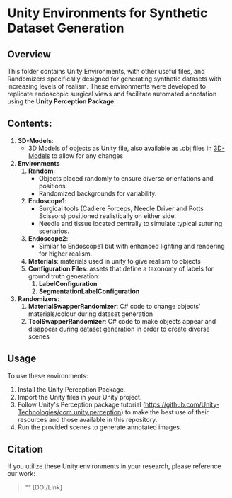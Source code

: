 # Unity Environments for Synthetic Dataset Generation

## Overview
This folder contains Unity Environments, with other useful files, and Randomizers specifically designed for generating synthetic datasets with increasing levels of realism. These environments were developed to replicate endoscopic surgical views and facilitate automated annotation using the **Unity Perception Package**.

## Contents:
1. **3D-Models**: 
   - 3D Models of objects as Unity file, also available as .obj files in [3D-Models](https://github.com/PietroLeoncini/Surgical-Synthetic-Data-Generation-and-Segmentation/tree/main/3D-Models) to allow for any changes
2. **Environments**
   1. **Random**: 
      - Objects placed randomly to ensure diverse orientations and positions.
      - Randomized backgrounds for variability.
   2. **Endoscope1**: 
      - Surgical tools (Cadiere Forceps, Needle Driver and Potts Scissors) positioned realistically on either side.
      - Needle and tissue located centrally to simulate typical suturing scenarios.
   3. **Endoscope2**: 
      - Similar to Endoscope1 but with enhanced lighting and rendering for higher realism.
   4. **Materials**: materials used in unity to give realism to objects
   5. **Configuration Files**: assets that define a taxonomy of labels for ground truth generation:
      1. **LabelConfiguration**
      2. **SegmentationLabelConfiguration** 
3. **Randomizers**:
   1. **MaterialSwapperRandomizer**: C# code to change objects' materials/colour during dataset generation
   2. **ToolSwapperRandomizer**: C# code to make objects appear and disappear during dataset generation in order to create diverse scenes


## Usage
To use these environments:
1. Install the Unity Perception Package.
2. Import the Unity files in your Unity project.
3. Follow Unity's Perception package tutorial (https://github.com/Unity-Technologies/com.unity.perception) to make the best use of their resources and those available in this repository.
4. Run the provided scenes to generate annotated images.

## Citation
If you utilize these Unity environments in your research, please reference our work:
> *""* [DOI/Link]



[def]: 3D-Models